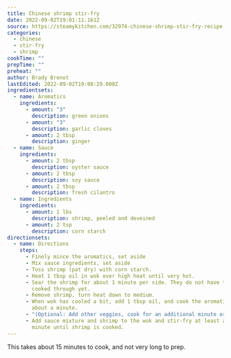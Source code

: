 ```yaml
---
title: Chinese shrimp stir-fry
date: 2022-09-02T19:01:11.161Z
source: https://steamykitchen.com/32974-chinese-shrimp-stir-fry-recipe.html
categories:
  - chinese
  - stir-fry
  - shrimp
cookTime: ""
prepTime: ""
preheat: ""
author: Brady Brenot
lastEdited: 2022-09-02T19:08:29.000Z
ingredientsets:
  - name: Aromatics
    ingredients:
      - amount: "3"
        description: green onions
      - amount: "3"
        description: garlic cloves
      - amount: 2 tbsp
        description: ginger
  - name: Sauce
    ingredients:
      - amount: 2 tbsp
        description: oyster sauce
      - amount: 2 tbsp
        description: soy sauce
      - amount: 2 tbsp
        description: fresh cilantro
  - name: Ingredients
    ingredients:
      - amount: 1 lbs
        description: shrimp, peeled and deveined
      - amount: 2 tsp
        description: corn starch
directionsets:
  - name: Directions
    steps:
      - F﻿inely mince the aromatics, set aside
      - M﻿ix sauce ingredients, set aside
      - Toss shrimp (pat dry) with corn starch.
      - H﻿eat 1 tbsp oil in wok over high heat until very hot.
      - S﻿ear the shrimp for about 1 minute per side. They do not have to be
        cooked through yet.
      - R﻿emove shrimp, turn heat down to medium.
      - W﻿hen wok has cooled a bit, add 1 tbsp oil, and cook the aromatics for
        about a minute.
      - "(﻿Optional: Add other veggies, cook for an additional minute or so)"
      - Add sauce mixture and shrimp to the wok and stir-fry at least another
        minute until shrimp is cooked.
---
```

T﻿his takes about 15 minutes to cook, and not very long to prep.

